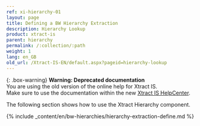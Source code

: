 ```yaml
---
ref: xi-hierarchy-01
layout: page
title: Defining a BW Hierarchy Extraction
description: Hierarchy Lookup
product: xtract-is
parent: hierarchy
permalink: /:collection/:path
weight: 1
lang: en_GB
old_url: /Xtract-IS-EN/default.aspx?pageid=hierarchy-lookup
---
```


{: .box-warning}
**Warning: Deprecated documentation** <br>
You are using the old version of the online help for Xtract IS.<br>
Make sure to use the documentation within the new [Xtract IS HelpCenter](https://helpcenter.theobald-software.com/xtract-is/documentation/introduction/).

The following section shows how to use the Xtract Hierarchy component.

{% include _content/en/bw-hierarchies/hierarchy-extraction-define.md %}